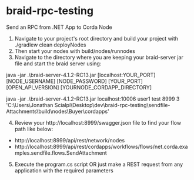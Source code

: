 # braid-rpc-testing
Send an RPC from .NET App to Corda Node


1. Navigate to your project's root directory and build your project with ./gradlew clean deployNodes
2. Then start your nodes with build/nodes/runnodes
3. Navigate to the directory where you are keeping your braid-server jar file and start the braid server using:

java -jar .\braid-server-4.1.2-RC13.jar [localhost:YOUR_PORT] [NODE_USERNAME] [NODE_PASSWORD] [YOUR_PORT] [OPEN_API_VERSION] [YOURNODE_CORDAPP_DIRECTORY]

java -jar .\braid-server-4.1.2-RC13.jar localhost:10006 user1 test 8999 3 'C:\Users\Jonathan Scialpi\Desktop\dev\braid-rpc-testing\sendfile-Attachments\build\nodes\Buyer\cordapps'

4. Review your http://localhost:8999/swagger.json file to find your flow path like below:
- http://localhost:8999/api/rest/network/nodes
- http://localhost:8999/api/rest/cordapps/workflows/flows/net.corda.examples.sendfile.flows.SendAttachment

5. Execute the program.cs script OR just make a REST request from any application with the required parameters
